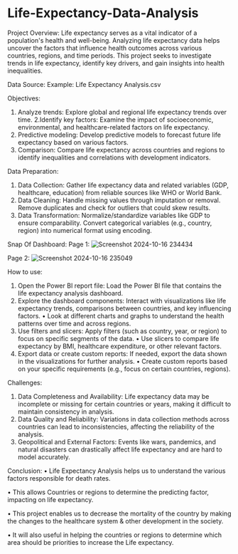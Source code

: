 # Life-Expectancy-Data-Analysis
Project Overview:
Life expectancy serves as a vital indicator of a population's health and well-being. Analyzing life expectancy data helps uncover the factors that influence health outcomes across various countries, regions, and time periods. This project seeks to investigate trends in life expectancy, identify key drivers, and gain insights into health inequalities.

Data Source:
  Example: Life Expectancy Analysis.csv

Objectives:
1. Analyze trends: Explore global and regional life expectancy trends over time.
2.Identify key factors: Examine the impact of socioeconomic, environmental, and healthcare-related factors on life expectancy.
3. Predictive modeling: Develop predictive models to forecast future life expectancy based on various factors.
4. Comparison: Compare life expectancy across countries and regions to identify inequalities and correlations with development indicators.

Data Preparation:
1.	Data Collection:
Gather life expectancy data and related variables (GDP, healthcare, education) from reliable sources like WHO or World Bank.
2.	Data Cleaning:
Handle missing values through imputation or removal.
Remove duplicates and check for outliers that could skew results.
3.	Data Transformation:
Normalize/standardize variables like GDP to ensure comparability.
Convert categorical variables (e.g., country, region) into numerical format using encoding.

Snap Of Dashboard:
Page 1:
![Screenshot 2024-10-16 234434](https://github.com/user-attachments/assets/fea0b03f-ffcb-4d3a-b7ae-4ba0dd96818a)

Page 2:
![Screenshot 2024-10-16 235049](https://github.com/user-attachments/assets/276f7385-9876-48b2-ad64-633e4f333c9d)


How to use:
1.	Open the Power BI report file: 
	Load the Power BI file that contains the life expectancy analysis dashboard.
2.	Explore the dashboard components:
	Interact with visualizations like life expectancy trends, comparisons between countries, and key influencing factors.
•	Look at different charts and graphs to understand the health patterns over time and across regions.
3.	Use filters and slicers: 
	Apply filters (such as country, year, or region) to focus on specific segments of the data.
•	Use slicers to compare life expectancy by BMI, healthcare expenditure, or other relevant factors.
4.	Export data or create custom reports:
	If needed, export the data shown in the visualizations for further analysis.
•	Create custom reports based on your specific requirements (e.g., focus on certain countries, regions).

Challenges:
1.	Data Completeness and Availability:
Life expectancy data may be incomplete or missing for certain countries or years, making it difficult to maintain consistency in analysis.
2.	Data Quality and Reliability:
Variations in data collection methods across countries can lead to inconsistencies, affecting the reliability of the analysis.
3.	Geopolitical and External Factors:
Events like wars, pandemics, and natural disasters can drastically affect life expectancy and are hard to model accurately.

Conclusion: 
• Life Expectancy Analysis helps us to understand the various factors responsible for death rates.

•	This allows Countries or regions to determine the predicting factor, impacting on life expectancy.

•	This project enables us to decrease the mortality of the country by making the changes to the healthcare system & other development in the society.

•	It will also useful in helping the countries or regions to determine which area should be priorities to increase the Life expectancy.









